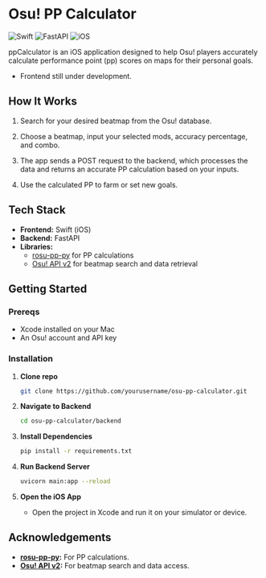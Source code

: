 # Osu! PP Calculator

![Swift](https://img.shields.io/badge/Language-Swift-orange)
![FastAPI](https://img.shields.io/badge/Backend-FastAPI-009688)
![iOS](https://img.shields.io/badge/Platform-iOS-blue)

ppCalculator is an iOS application designed to help Osu! players accurately calculate performance point (pp) scores on maps for their personal goals.

  - Frontend still under development.

## How It Works

1. Search for your desired beatmap from the Osu! database.
   
2. Choose a beatmap, input your selected mods, accuracy percentage, and combo.
   
3. The app sends a POST request to the backend, which processes the data and returns an accurate PP calculation based on your inputs.

4. Use the calculated PP to farm or set new goals.

## Tech Stack

- **Frontend:** Swift (iOS)
- **Backend:** FastAPI
- **Libraries:**
  - [rosu-pp-py](https://github.com/MaxOhn/rosu-pp-py) for PP calculations
  - [Osu! API v2](https://osu.ppy.sh/docs/index.html) for beatmap search and data retrieval

## Getting Started

### Prereqs

- Xcode installed on your Mac
- An Osu! account and API key

### Installation

1. **Clone repo**
   ```bash
   git clone https://github.com/yourusername/osu-pp-calculator.git
   ```
   
2. **Navigate to Backend**
   ```bash
   cd osu-pp-calculator/backend
   ```
   
3. **Install Dependencies**
   ```bash
   pip install -r requirements.txt
   ```
   
4. **Run Backend Server**
   ```bash
   uvicorn main:app --reload
   ```
   
5. **Open the iOS App**
   - Open the project in Xcode and run it on your simulator or device.

## Acknowledgements

- **[rosu-pp-py](https://github.com/RosuAPI/rosu-pp-py):** For PP calculations.
- **[Osu! API v2](https://osu.ppy.sh/docs/index.html):** For beatmap search and data access.
